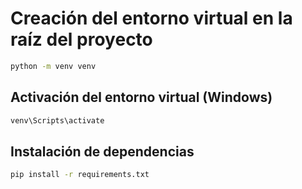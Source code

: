 # Creación del entorno virtual en la raíz del proyecto
```bash
python -m venv venv
```
## Activación del entorno virtual (Windows)
```bash
venv\Scripts\activate

``` 
## Instalación de dependencias
```bash
pip install -r requirements.txt
```